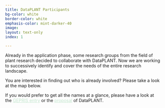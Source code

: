 ```yaml
---
title: DataPLANT Participants
bg-color: white
border-color: white
emphasis-color: mint-darker-40
image:
layout: text-only
index: 1

---
```


Already in the application phase, some research groups from the field of plant research decided to collaborate with DataPLANT. Now we are working to successively identify and cover the needs of the entire research landscape.  

You are interested in finding out who is already involved? Please take a look at the map below.

If you would prefer to get all the names at a glance, please have a look at the [GEPRIS entry](https://gepris.dfg.de/gepris/projekt/442077441 "GEPRIS: DataPLANT-Daten in Pflanzen-Grundlagenforschung") or the [proposal](https://zenodo.org/record/4836395#.YYlE6WDMLZs "Proposal: DataPLANT - NFDI Consortium for Fundamental Plant Research") of DataPLANT.

<style type="text/css">
    a:link {
        color: #C2E5CD;
    }

    a:hover {
        color: #1FC2A7;
    }
      
    a:visited {
        color: #1FC2A7;
    }

    #dataplant-map {
        margin: 0 auto;
        overflow: visible;
        max-width: 500px;
    }

    #dataplant-map > svg .map {
        fill: #C2E5CD;
        stroke: #FFFFFF;
        stroke-width: 1px;
        vector-effect: non-scaling-stroke;
    }

    #dataplant-map > svg .place {
        fill: #137464;
    }

    #dataplant-map > svg .place[data-place-type=applicant] {
        fill: #1FC2A7;
    }
    .tippy-box[data-theme~="custom"] {
        background-color: #137464;
        color: white;
        border: 1px solid #FFFFFF;
        border-radius: 15;
        font-family: 'Segoe UI', Tahoma, Geneva, Verdana, sans-serif;
    }    
</style>
<div>
<div id="dataplant-map"></div>
</div>

<script src="https://unpkg.com/d3@7.1.1"></script>
<script src="https://unpkg.com/xlsx@0.17.3"></script>
<script src="https://unpkg.com/topojson-client@3"></script>
<script src="https://unpkg.com/@popperjs/core@2"></script>
<script src="https://unpkg.com/tippy.js@6"></script>
<script src="/js/nfdimap.js"></script>